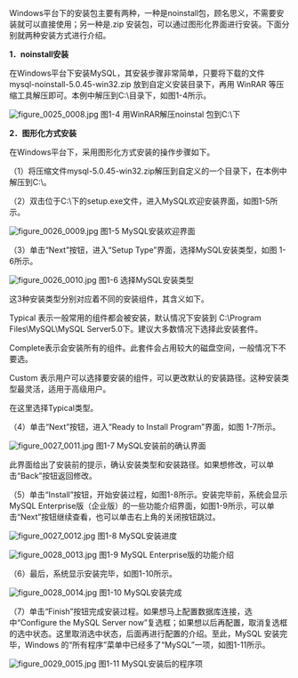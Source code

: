 

Windows平台下的安装包主要有两种，一种是noinstall包，顾名思义，不需要安装就可以直接使用；另一种是.zip 安装包，可以通过图形化界面进行安装。下面分别就两种安装方式进行介绍。

**1．noinstall安装**

在Windows平台下安装MySQL，其安装步骤非常简单，只要将下载的文件mysql-noinstall-5.0.45-win32.zip 放到自定义安装目录下，再用 WinRAR 等压缩工具解压即可。本例中解压到C:\目录下，如图1-4所示。



![figure_0025_0008.jpg](../images/figure_0025_0008.jpg)
图1-4 用WinRAR解压noinstal 包到C:\下

**2．图形化方式安装**

在Windows平台下，采用图形化方式安装的操作步骤如下。

（1）将压缩文件mysql-5.0.45-win32.zip解压到自定义的一个目录下，在本例中解压到C:\。

（2）双击位于C:\下的setup.exe文件，进入MySQL欢迎安装界面，如图1-5所示。



![figure_0026_0009.jpg](../images/figure_0026_0009.jpg)
图1-5 MySQL安装欢迎界面

（3）单击“Next”按钮，进入“Setup Type”界面，选择MySQL安装类型，如图 1-6所示。



![figure_0026_0010.jpg](../images/figure_0026_0010.jpg)
图1-6 选择MySQL安装类型

这3种安装类型分别对应着不同的安装组件，其含义如下。

Typical 表示一般常用的组件都会被安装，默认情况下安装到 C:\Program Files\MySQL\MySQL Server5.0下。建议大多数情况下选择此安装套件。

Complete表示会安装所有的组件。此套件会占用较大的磁盘空间，一般情况下不要选。

Custom 表示用户可以选择要安装的组件，可以更改默认的安装路径。这种安装类型最灵活，适用于高级用户。

在这里选择Typical类型。

（4）单击“Next”按钮，进入“Ready to Install Program”界面，如图 1-7所示。



![figure_0027_0011.jpg](../images/figure_0027_0011.jpg)
图1-7 MySQL安装前的确认界面

此界面给出了安装前的提示，确认安装类型和安装路径。如果想修改，可以单击“Back”按钮返回修改。

（5）单击“Install”按钮，开始安装过程，如图1-8所示。安装完毕前，系统会显示MySQL Enterprise版（企业版）的一些功能介绍界面，如图1-9所示，可以单击“Next”按钮继续查看，也可以单击右上角的关闭按钮跳过。



![figure_0027_0012.jpg](../images/figure_0027_0012.jpg)
图1-8 MySQL安装进度



![figure_0028_0013.jpg](../images/figure_0028_0013.jpg)
图1-9 MySQL Enterprise版的功能介绍

（6）最后，系统显示安装完毕，如图1-10所示。



![figure_0028_0014.jpg](../images/figure_0028_0014.jpg)
图1-10 MySQL安装完成

（7）单击“Finish”按钮完成安装过程。如果想马上配置数据库连接，选中“Configure the MySQL Server now”复选框；如果想以后再配置，取消复选框的选中状态。这里取消选中状态，后面再进行配置的介绍。至此，MySQL 安装完毕，Windows 的“所有程序”菜单中已经多了“MySQL”一项，如图1-11所示。



![figure_0029_0015.jpg](../images/figure_0029_0015.jpg)
图1-11 MySQL安装后的程序项



